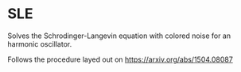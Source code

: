 # SLE

Solves the Schrodinger-Langevin equation with colored noise for an harmonic oscillator.

Follows the procedure layed out on
https://arxiv.org/abs/1504.08087
